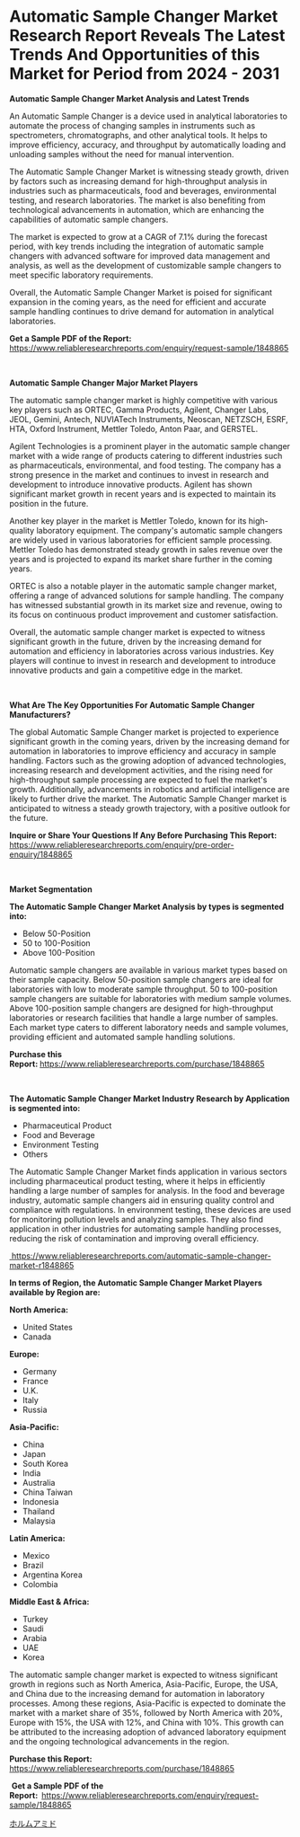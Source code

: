 <p><h1>Automatic Sample Changer Market Research Report Reveals The Latest Trends And Opportunities of this Market for Period from 2024 - 2031</h1></p><p><strong>Automatic Sample Changer Market Analysis and Latest Trends</strong></p>
<p><p>An Automatic Sample Changer is a device used in analytical laboratories to automate the process of changing samples in instruments such as spectrometers, chromatographs, and other analytical tools. It helps to improve efficiency, accuracy, and throughput by automatically loading and unloading samples without the need for manual intervention.</p><p>The Automatic Sample Changer Market is witnessing steady growth, driven by factors such as increasing demand for high-throughput analysis in industries such as pharmaceuticals, food and beverages, environmental testing, and research laboratories. The market is also benefiting from technological advancements in automation, which are enhancing the capabilities of automatic sample changers.</p><p>The market is expected to grow at a CAGR of 7.1% during the forecast period, with key trends including the integration of automatic sample changers with advanced software for improved data management and analysis, as well as the development of customizable sample changers to meet specific laboratory requirements.</p><p>Overall, the Automatic Sample Changer Market is poised for significant expansion in the coming years, as the need for efficient and accurate sample handling continues to drive demand for automation in analytical laboratories.</p></p>
<p><strong>Get a Sample PDF of the Report:&nbsp;</strong> <a href="https://www.reliableresearchreports.com/enquiry/request-sample/1848865">https://www.reliableresearchreports.com/enquiry/request-sample/1848865</a></p>
<p>&nbsp;</p>
<p><strong>Automatic Sample Changer Major Market Players</strong></p>
<p><p>The automatic sample changer market is highly competitive with various key players such as ORTEC, Gamma Products, Agilent, Changer Labs, JEOL, Gemini, Antech, NUVIATech Instruments, Neoscan, NETZSCH, ESRF, HTA, Oxford Instrument, Mettler Toledo, Anton Paar, and GERSTEL. </p><p>Agilent Technologies is a prominent player in the automatic sample changer market with a wide range of products catering to different industries such as pharmaceuticals, environmental, and food testing. The company has a strong presence in the market and continues to invest in research and development to introduce innovative products. Agilent has shown significant market growth in recent years and is expected to maintain its position in the future.</p><p>Another key player in the market is Mettler Toledo, known for its high-quality laboratory equipment. The company's automatic sample changers are widely used in various laboratories for efficient sample processing. Mettler Toledo has demonstrated steady growth in sales revenue over the years and is projected to expand its market share further in the coming years.</p><p>ORTEC is also a notable player in the automatic sample changer market, offering a range of advanced solutions for sample handling. The company has witnessed substantial growth in its market size and revenue, owing to its focus on continuous product improvement and customer satisfaction.</p><p>Overall, the automatic sample changer market is expected to witness significant growth in the future, driven by the increasing demand for automation and efficiency in laboratories across various industries. Key players will continue to invest in research and development to introduce innovative products and gain a competitive edge in the market.</p></p>
<p>&nbsp;</p>
<p><strong>What Are The Key Opportunities For Automatic Sample Changer Manufacturers?</strong></p>
<p><p>The global Automatic Sample Changer market is projected to experience significant growth in the coming years, driven by the increasing demand for automation in laboratories to improve efficiency and accuracy in sample handling. Factors such as the growing adoption of advanced technologies, increasing research and development activities, and the rising need for high-throughput sample processing are expected to fuel the market's growth. Additionally, advancements in robotics and artificial intelligence are likely to further drive the market. The Automatic Sample Changer market is anticipated to witness a steady growth trajectory, with a positive outlook for the future.</p></p>
<p><strong>Inquire or Share Your Questions If Any Before Purchasing This Report:</strong> <a href="https://www.reliableresearchreports.com/enquiry/pre-order-enquiry/1848865">https://www.reliableresearchreports.com/enquiry/pre-order-enquiry/1848865</a></p>
<p>&nbsp;</p>
<p><strong>Market Segmentation</strong></p>
<p><strong>The Automatic Sample Changer Market Analysis by types is segmented into:</strong></p>
<p><ul><li>Below 50-Position</li><li>50 to 100-Position</li><li>Above 100-Position</li></ul></p>
<p><p>Automatic sample changers are available in various market types based on their sample capacity. Below 50-position sample changers are ideal for laboratories with low to moderate sample throughput. 50 to 100-position sample changers are suitable for laboratories with medium sample volumes. Above 100-position sample changers are designed for high-throughput laboratories or research facilities that handle a large number of samples. Each market type caters to different laboratory needs and sample volumes, providing efficient and automated sample handling solutions.</p></p>
<p><strong>Purchase this Report:&nbsp;</strong><a href="https://www.reliableresearchreports.com/purchase/1848865">https://www.reliableresearchreports.com/purchase/1848865</a></p>
<p>&nbsp;</p>
<p><strong>The Automatic Sample Changer Market Industry Research by Application is segmented into:</strong></p>
<p><ul><li>Pharmaceutical Product</li><li>Food and Beverage</li><li>Environment Testing</li><li>Others</li></ul></p>
<p><p>The Automatic Sample Changer Market finds application in various sectors including pharmaceutical product testing, where it helps in efficiently handling a large number of samples for analysis. In the food and beverage industry, automatic sample changers aid in ensuring quality control and compliance with regulations. In environment testing, these devices are used for monitoring pollution levels and analyzing samples. They also find application in other industries for automating sample handling processes, reducing the risk of contamination and improving overall efficiency.</p></p>
<p><a href="https://www.reliableresearchreports.com/automatic-sample-changer-market-r1848865">&nbsp;https://www.reliableresearchreports.com/automatic-sample-changer-market-r1848865</a></p>
<p><strong>In terms of Region, the Automatic Sample Changer Market Players available by Region are:</strong></p>
<p>
    <p> <strong> North America: </strong>
        <ul>
            <li>United States</li>
            <li>Canada</li>
        </ul>
        </p> 
    <p> <strong> Europe: </strong>
        <ul>
            <li>Germany</li>
            <li>France</li>
            <li>U.K.</li>
            <li>Italy</li>
            <li>Russia</li>
        </ul>
        </p> 
    <p> <strong> Asia-Pacific: </strong>
        <ul>
            <li>China</li>
            <li>Japan</li>
            <li>South Korea</li>
            <li>India</li>
            <li>Australia</li>
            <li>China Taiwan</li>
            <li>Indonesia</li>
            <li>Thailand</li>
            <li>Malaysia</li>
        </ul>
        </p> 
    <p> <strong> Latin America: </strong>
        <ul>
            <li>Mexico</li>
            <li>Brazil</li>
            <li>Argentina Korea</li>
            <li>Colombia</li>
        </ul>
        </p> 
    <p> <strong> Middle East & Africa: </strong>
        <ul>
            <li>Turkey</li>
            <li>Saudi</li>
            <li>Arabia</li>
            <li>UAE</li>
            <li>Korea</li>
        </ul>
    </p>
    </p>
<p><p>The automatic sample changer market is expected to witness significant growth in regions such as North America, Asia-Pacific, Europe, the USA, and China due to the increasing demand for automation in laboratory processes. Among these regions, Asia-Pacific is expected to dominate the market with a market share of 35%, followed by North America with 20%, Europe with 15%, the USA with 12%, and China with 10%. This growth can be attributed to the increasing adoption of advanced laboratory equipment and the ongoing technological advancements in the region.</p></p>
<p><strong>Purchase this Report: </strong><a href="https://www.reliableresearchreports.com/purchase/1848865">https://www.reliableresearchreports.com/purchase/1848865</a></p>
<p>&nbsp;<strong>Get a Sample PDF of the Report:&nbsp;&nbsp;</strong><a href="https://www.reliableresearchreports.com/enquiry/request-sample/1848865">https://www.reliableresearchreports.com/enquiry/request-sample/1848865</a></p>
<p><strong></strong></p>
<p><p><a href="https://github.com/alyle7648/Market-Research-Report-List-1/blob/main/651414736679.md">ホルムアミド</a></p></p>